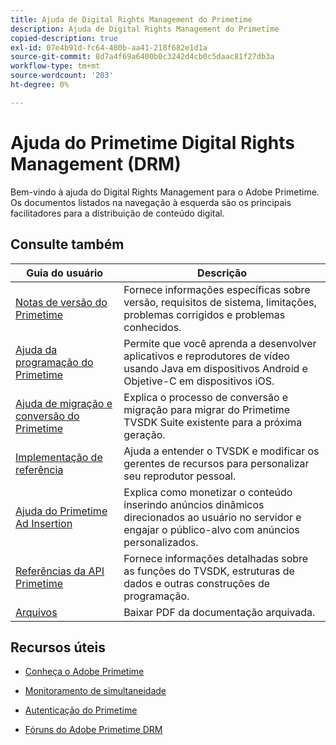 ```yaml
---
title: Ajuda de Digital Rights Management do Primetime
description: Ajuda de Digital Rights Management do Primetime
copied-description: true
exl-id: 07e4b91d-fc64-480b-aa41-218f682e1d1a
source-git-commit: 8d7a4f69a6400b0c3242d4cb0c5daac81f27db3a
workflow-type: tm+mt
source-wordcount: '203'
ht-degree: 0%

---
```


# Ajuda do Primetime Digital Rights Management (DRM)

Bem-vindo à ajuda do Digital Rights Management para o Adobe Primetime. Os documentos listados na navegação à esquerda são os principais facilitadores para a distribuição de conteúdo digital.

## Consulte também

| Guia do usuário | Descrição |
|--- |--- |
| [Notas de versão do Primetime](/help/release-notes/home.md) | Fornece informações específicas sobre versão, requisitos de sistema, limitações, problemas corrigidos e problemas conhecidos. |
| [Ajuda da programação do Primetime](/help/programming/home.md) | Permite que você aprenda a desenvolver aplicativos e reprodutores de vídeo usando Java em dispositivos Android e Objetive-C em dispositivos iOS. |
| [Ajuda de migração e conversão do Primetime](/help/migration-guides/home.md) | Explica o processo de conversão e migração para migrar do Primetime TVSDK Suite existente para a próxima geração. |
| [Implementação de referência](/help/android-reference-implementation/home.md) | Ajuda a entender o TVSDK e modificar os gerentes de recursos para personalizar seu reprodutor pessoal. |
| [Ajuda do Primetime Ad Insertion](/help/primetime-ad-insertion/home.md) | Explica como monetizar o conteúdo inserindo anúncios dinâmicos direcionados ao usuário no servidor e engajar o público-alvo com anúncios personalizados. |
| [Referências da API Primetime](/help/reference/api-references.md) | Fornece informações detalhadas sobre as funções do TVSDK, estruturas de dados e outras construções de programação. |
| [Arquivos](https://helpx.adobe.com/primetime/archives.html) | Baixar PDF da documentação arquivada. |

## Recursos úteis

* [Conheça o Adobe Primetime](https://www.adobe.com/in/marketing/primetime.html)

* [Monitoramento de simultaneidade](https://tve.helpdocsonline.com/concurrency-monitoring-introduction)

* [Autenticação do Primetime](https://tve.helpdocsonline.com/home)

* [Fóruns do Adobe Primetime DRM](https://forums.adobe.com/community/adobe_access)


